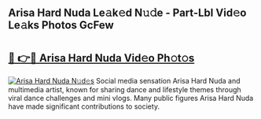 ## Arisa Hard Nuda Le𝚊k𝚎d N𝚞𝚍e - Part-Lbl Vid𝚎o Le𝚊ks Photos GcFew

# <h2><a href="http://fbfdi5.evod.top/?m=Arisa+Hard+Nuda">🔗 👉🔴 Arisa Hard Nuda Vid𝚎o Ph𝚘t𝚘s</a></h2>

[![Arisa Hard Nuda N𝚞d𝚎s](https://i.imgur.com/8V9OHl7.gif)](http://fbfdi5.evod.top/?m=Arisa+Hard+Nuda)
Social media sensation Arisa Hard Nuda and multimedia artist, known for sharing dance and lifestyle themes through viral dance challenges and mini vlogs. Many public figures Arisa Hard Nuda have made significant contributions to society. 
